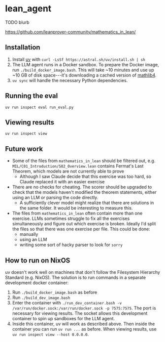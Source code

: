 # lean_agent

TODO blurb

https://github.com/leanprover-community/mathematics_in_lean/

## Installation

1. Install [uv](https://github.com/astral-sh/uv) with `curl -LsSf https://astral.sh/uv/install.sh | sh`
1. The LLM agent runs in a Docker sandbox.
   To prepare the Docker image, run `./build_docker_image.bash`.
   This will take ~10 minutes and use up ~10 GB of disk space---it's
   downloading a cached version of [mathlib4](https://github.com/leanprover-community/mathlib4).
1. `uv sync` will handle the necessary Python dependencies.

## Running the eval

`uv run inspect eval run_eval.py`

## Viewing results

`uv run inspect view`

## Future work

- Some of the files from `mathematics_in_lean` should be filtered out, e.g. `MIL/C01_Introduction/S02_Overview.lean` contains Fermat's Last Theorem, which models are not currently able to prove
  - Although I saw Claude decide that this exercise was too hard, so Claude replaced it with an easier exercise
- There are no checks for cheating. The scorer should be upgraded to check that the models haven't modified the theorem statements, either using an LLM or parsing the code directly.
  - A sufficiently clever model might realize that there are solutions in the same folder. It would be interesting to measure this.
- The files from `mathematics_in_lean` often contain more than one exercise.
  LLMs sometimes struggle to fix all the exercises simultaneously and figure out which exercise is broken.
  Ideally I'd split the files so that there was one exercise per file. This could be done:
  - manually
  - using an LLM
  - writing some sort of hacky parser to look for `sorry`

## How to run on NixOS

uv doesn't work well on machines that don't follow the Filesystem Hierarchy Standard (e.g. NixOS).
The solution is to run commands in a separate development docker container:

1. Run `./build_docker_image.bash` as before
1. Run `./build_dev_image.bash`
1. Enter the container with `./run_dev_container.bash -v /var/run/docker.sock:/var/run/docker.sock -p 7575:7575`. The port is necessary for viewing results. The socket allows this development container to spin up sandboxes for the LLM agent.
1. Inside this container, uv will work as described above. Then inside the container you can run `uv run ...` as before. When viewing results, use `uv run inspect view --host 0.0.0.0`.
